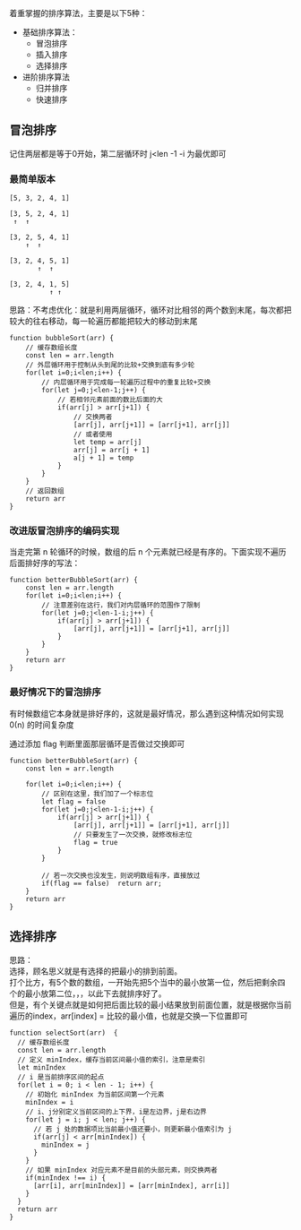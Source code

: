 着重掌握的排序算法，主要是以下5种：
- 基础排序算法：
    - 冒泡排序
    - 插入排序
    - 选择排序
- 进阶排序算法
    - 归并排序
    - 快速排序

## 冒泡排序
记住两层都是等于0开始，第二层循环时 j<len -1 -i 为最优即可
### 最简单版本
```
[5, 3, 2, 4, 1]

[3, 5, 2, 4, 1]
 ↑  ↑

[3, 2, 5, 4, 1]
    ↑  ↑

[3, 2, 4, 5, 1]
       ↑  ↑

[3, 2, 4, 1, 5]
          ↑ ↑
```
思路：不考虑优化：就是利用两层循环，循环对比相邻的两个数到末尾，每次都把较大的往右移动，每一轮遍历都能把较大的移动到末尾
```
function bubbleSort(arr) {
    // 缓存数组长度
    const len = arr.length  
    // 外层循环用于控制从头到尾的比较+交换到底有多少轮
    for(let i=0;i<len;i++) {  
        // 内层循环用于完成每一轮遍历过程中的重复比较+交换
        for(let j=0;j<len-1;j++) {
            // 若相邻元素前面的数比后面的大
            if(arr[j] > arr[j+1]) {  
                // 交换两者
                [arr[j], arr[j+1]] = [arr[j+1], arr[j]]
                // 或者使用
                let temp = arr[j]
                arr[j] = arr[j + 1]
                a[j + 1] = temp
            }
        }
    }
    // 返回数组
    return arr
}
```
### 改进版冒泡排序的编码实现
当走完第 n 轮循环的时候，数组的后 n 个元素就已经是有序的。下面实现不遍历后面排好序的写法：
```
function betterBubbleSort(arr) {
    const len = arr.length  
    for(let i=0;i<len;i++) {
        // 注意差别在这行，我们对内层循环的范围作了限制
        for(let j=0;j<len-1-i;j++) {
            if(arr[j] > arr[j+1]) {
                [arr[j], arr[j+1]] = [arr[j+1], arr[j]]
            }
        }
    }
    return arr
}
```

### 最好情况下的冒泡排序
有时候数组它本身就是排好序的，这就是最好情况，那么遇到这种情况如何实现 0(n) 的时间复杂度

通过添加 flag 判断里面那层循环是否做过交换即可
```
function betterBubbleSort(arr) {
    const len = arr.length  
    
    for(let i=0;i<len;i++) {
        // 区别在这里，我们加了一个标志位
        let flag = false
        for(let j=0;j<len-1-i;j++) {
            if(arr[j] > arr[j+1]) {
                [arr[j], arr[j+1]] = [arr[j+1], arr[j]]
                // 只要发生了一次交换，就修改标志位
                flag = true
            }
        }
        
        // 若一次交换也没发生，则说明数组有序，直接放过
        if(flag == false)  return arr;
    }
    return arr
}
```

## 选择排序
思路：<br>
选择，顾名思义就是有选择的把最小的排到前面。<br>
打个比方，有5个数的数组，一开始先把5个当中的最小放第一位，然后把剩余四个的最小放第二位，，，以此下去就排序好了。<br>
但是，有个关键点就是如何把后面比较的最小结果放到前面位置，就是根据你当前遍历的index，arr[index] = 比较的最小值，也就是交换一下位置即可<br>
```
function selectSort(arr)  {
  // 缓存数组长度
  const len = arr.length 
  // 定义 minIndex，缓存当前区间最小值的索引，注意是索引
  let minIndex  
  // i 是当前排序区间的起点
  for(let i = 0; i < len - 1; i++) { 
    // 初始化 minIndex 为当前区间第一个元素
    minIndex = i  
    // i、j分别定义当前区间的上下界，i是左边界，j是右边界
    for(let j = i; j < len; j++) {  
      // 若 j 处的数据项比当前最小值还要小，则更新最小值索引为 j
      if(arr[j] < arr[minIndex]) {  
        minIndex = j
      }
    }
    // 如果 minIndex 对应元素不是目前的头部元素，则交换两者
    if(minIndex !== i) {
      [arr[i], arr[minIndex]] = [arr[minIndex], arr[i]]
    }
  }
  return arr
}
```
